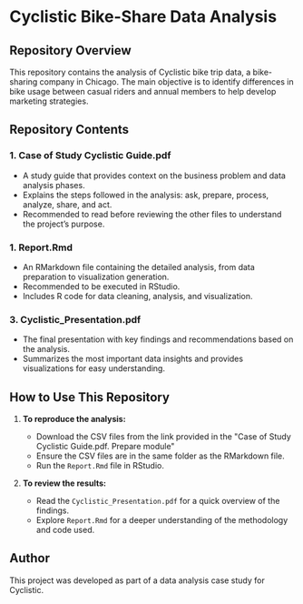 # Cyclistic Bike-Share Data Analysis

## Repository Overview
This repository contains the analysis of Cyclistic bike trip data, a bike-sharing company in Chicago. The main objective is to identify differences in bike usage between casual riders and annual members to help develop marketing strategies.

## Repository Contents

### 1. **Case of Study Cyclistic Guide.pdf**
- A study guide that provides context on the business problem and data analysis phases.
- Explains the steps followed in the analysis: ask, prepare, process, analyze, share, and act.
- Recommended to read before reviewing the other files to understand the project’s purpose.

### 1. **Report.Rmd**
- An RMarkdown file containing the detailed analysis, from data preparation to visualization generation.
- Recommended to be executed in RStudio.
- Includes R code for data cleaning, analysis, and visualization.

### 3. **Cyclistic_Presentation.pdf**
- The final presentation with key findings and recommendations based on the analysis.
- Summarizes the most important data insights and provides visualizations for easy understanding.


## How to Use This Repository
1. **To reproduce the analysis:**
   - Download the CSV files from the link provided in the "Case of Study Cyclistic Guide.pdf. Prepare module"
   - Ensure the CSV files are in the same folder as the RMarkdown file.
   - Run the `Report.Rmd` file in RStudio.

2. **To review the results:**
   - Read the `Cyclistic_Presentation.pdf` for a quick overview of the findings.
   - Explore `Report.Rmd` for a deeper understanding of the methodology and code used.

## Author
This project was developed as part of a data analysis case study for Cyclistic.

